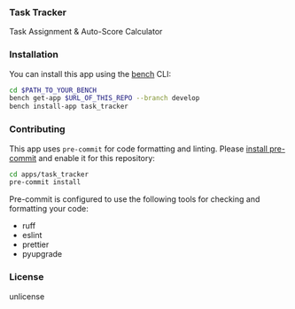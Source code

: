 ### Task Tracker

Task Assignment & Auto-Score Calculator

### Installation

You can install this app using the [bench](https://github.com/frappe/bench) CLI:

```bash
cd $PATH_TO_YOUR_BENCH
bench get-app $URL_OF_THIS_REPO --branch develop
bench install-app task_tracker
```

### Contributing

This app uses `pre-commit` for code formatting and linting. Please [install pre-commit](https://pre-commit.com/#installation) and enable it for this repository:

```bash
cd apps/task_tracker
pre-commit install
```

Pre-commit is configured to use the following tools for checking and formatting your code:

- ruff
- eslint
- prettier
- pyupgrade

### License

unlicense
